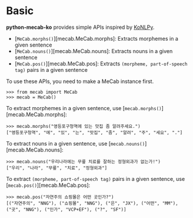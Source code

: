 # Basic

**python-mecab-ko** provides simple APIs inspired by [KoNLPy](https://github.com/konlpy/konlpy).

- [`MeCab.morphs()`][mecab.MeCab.morphs]: Extracts morphemes in a given sentence
- [`MeCab.nouns()`][mecab.MeCab.nouns]: Extracts nouns in a given sentence
- [`MeCab.pos()`][mecab.MeCab.pos]: Extracts `(morpheme, part-of-speech tag)` pairs in a given sentence

To use these APIs, you need to make a MeCab instance first.

```pycon
>>> from mecab import MeCab
>>> mecab = MeCab()
```

To extract morphemes in a given sentence, use [`mecab.morphs()`][mecab.MeCab.morphs]:

```pycon
>>> mecab.morphs("영등포구청역에 있는 맛집 좀 알려주세요.")
["영등포구청역", "에", "있", "는", "맛집", "좀", "알려", "주", "세요", "."]
```

To extract nouns in a given sentence, use [`mecab.nouns()`][mecab.MeCab.nouns]:

```pycon
>>> mecab.nouns("우리나라에는 무릎 치료를 잘하는 정형외과가 없는가!")
["우리", "나라", "무릎", "치료", "정형외과"]
```

To extract `(morpheme, part-of-speech tag)` pairs in a given sentence, use [`mecab.pos()`][mecab.MeCab.pos]:

```pycon
>>> mecab.pos("자연주의 쇼핑몰은 어떤 곳인가?")
[("자연주의", "NNG"), ("쇼핑몰", "NNG"), ("은", "JX"), ("어떤", "MM"), ("곳", "NNG"), ("인가", "VCP+EF"), ("?", "SF")]
```
